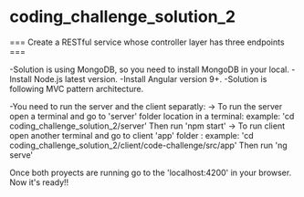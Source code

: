 # coding_challenge_solution_2
=== Create a RESTful service whose controller layer has three endpoints ===

-Solution is using MongoDB, so you need to install MongoDB in your local.
-Install Node.js latest version.
-Install Angular version 9+.
-Solution is following MVC pattern architecture.

-You need to run the server and the client separatly:
-> To run the server open a terminal and go to 'server' folder location in a terminal:
    example: 'cd coding_challenge_solution_2/server'
    Then run 'npm start'
-> To run client open another terminal and go to client 'app' folder :
    example: 'cd coding_challenge_solution_2/client/code-challenge/src/app'
    Then run 'ng serve'

Once both proyects are running go to the 'localhost:4200' in your browser.
Now it's ready!!